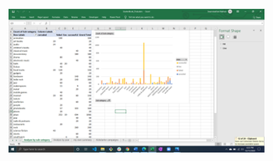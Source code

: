 
![Chart 1](https://github.com/BanuNathan/Banu-Bootcamp-HW/blob/main/Excel%20HW1/Screenshot%20(3).png)
